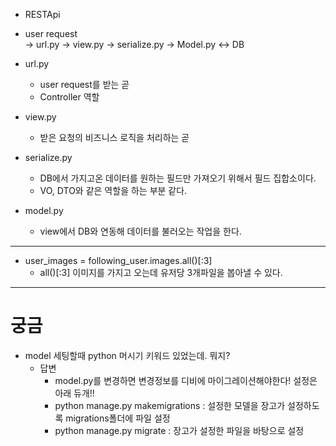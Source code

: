 * RESTApi 
* user request  
  -> url.py -> view.py -> serialize.py -> Model.py <-> DB

* url.py
  - user request를 받는 곧
  - Controller 역할 

* view.py
  - 받은 요청의 비즈니스 로직을 처리하는 곧

* serialize.py
  - DB에서 가지고온 데이터를 원하는 필드만 가져오기 위해서 필드 집합소이다.
  - VO, DTO와 같은 역할을 하는 부분 같다.

* model.py
  - view에서 DB와 연동해 데이터를 불러오는 작업을 한다.




---

* user_images = following_user.images.all()[:3]
  - all()[:3] 이미지를 가지고 오는데 유저당 3개파일을 봅아낼 수 있다.



--- 
# 궁금
* model 세팅할때 python 머시기 키워드 있었는데. 뭐지?
  * 답변 
    * model.py를 변경하면 변경정보를 디비에 마이그레이션해야한다!
    설정은 아래 듀개!!
    * python manage.py makemigrations : 설정한 모델을 장고가 설정하도록 migrations폴더에 파일 설정
    * python manage.py migrate : 장고가 설정한 파일을 바탕으로 설정 
